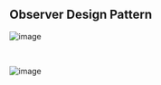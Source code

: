 ## Observer Design Pattern

![image](https://github.com/aditimahabole/Programming-Languages/assets/78752342/f0b8c1ec-a150-4dfa-a06c-d07d49377313)

<br>



![image](https://github.com/aditimahabole/Programming-Languages/assets/78752342/44a03a88-f24a-4139-9f54-b9ffb9d910e1)
